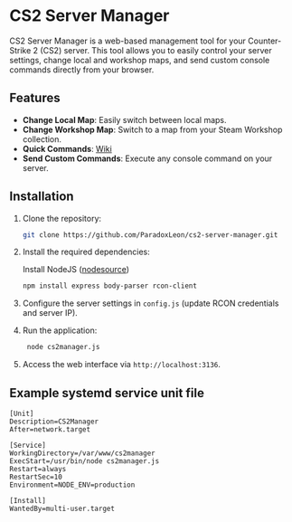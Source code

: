 # CS2 Server Manager

CS2 Server Manager is a web-based management tool for your Counter-Strike 2 (CS2) server. This tool allows you to easily control your server settings, change local and workshop maps, and send custom console commands directly from your browser.

## Features

- **Change Local Map**: Easily switch between local maps.
- **Change Workshop Map**: Switch to a map from your Steam Workshop collection.
- **Quick Commands**: [Wiki](https://github.com/ParadoxLeon/cs2-server-manager/wiki/Quick-Commands)
- **Send Custom Commands**: Execute any console command on your server.

## Installation

1. Clone the repository:
    ```bash
    git clone https://github.com/ParadoxLeon/cs2-server-manager.git
    ```
2. Install the required dependencies:

   Install NodeJS ([nodesource](https://github.com/nodesource/distributions?tab=readme-ov-file#table-of-contents))

    ```bash
    npm install express body-parser rcon-client
    ```
4. Configure the server settings in `config.js` (update RCON credentials and server IP).
5. Run the application:
   ```bash
    node cs2manager.js
   ```
6. Access the web interface via `http://localhost:3136`.

## Example systemd service unit file
```
[Unit]
Description=CS2Manager
After=network.target

[Service]
WorkingDirectory=/var/www/cs2manager
ExecStart=/usr/bin/node cs2manager.js
Restart=always
RestartSec=10
Environment=NODE_ENV=production

[Install]
WantedBy=multi-user.target
```
